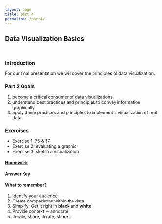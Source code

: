 ```yaml
---
layout: page
title: part 4
permalink: /part4/
---
```


## Data Visualization Basics
<br>

### Introduction  
For our final presentation we will cover the principles of data visualization.


###  Part 2 Goals  
1. become a critical consumer of data visualizations
2. understand best practices and principles to convey information graphically
3. apply these practices and principles to implement a visualization of real data  


### Exercises
- Exercise 1: 75 & 37 
- Exercise 2: evaluating a graphic
- Exercise 3: sketch a visualization  

#### [Homework](https://github.com/GeoCenter/StataTraining/blob/master/Day4/DoFiles/visualizationWarmup.do)   



#### [Answer Key](https://github.com/GeoCenter/StataTraining/blob/master/Day4/DoFiles/visualizationWarmup_answers.do)  


 
#### What to remember?  
1. Identify your audience
2. Create comparisons within the data
3. Simplify: Get it right in __black__ and __white__
4. Provide context -- annotate
5. Iterate, share, iterate, share...
